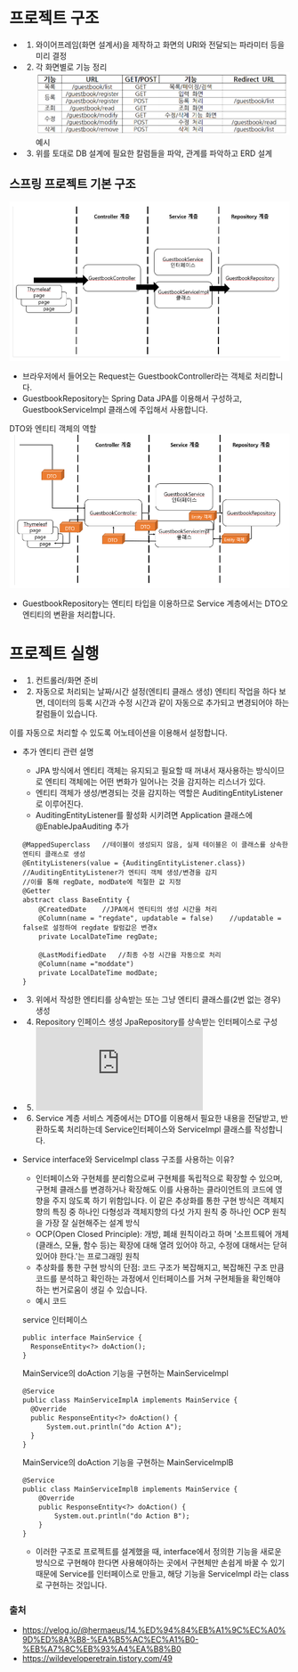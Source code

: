 # 프로젝트 구조

- 1. 와이어프레임(화면 설계서)을 제작하고 화면의 URI와 전달되는 파라미터 등을 미리 결정
- 2. 각 화면별로 기능 정리
![](https://github.com/kabommm/TIL/blob/main/Spring/img/ex.PNG)
예시
- 3. 위를 토대로 DB 설계에 필요한 칼럼들을 파악, 관계를 파악하고 ERD 설계

## 스프링 프로젝트 기본 구조
![](https://github.com/kabommm/TIL/blob/main/Spring/img/structure.PNG)
- 브라우저에서 들어오는 Request는 GuestbookController라는 객체로 처리합니다.
- GuestbookRepository는 Spring Data JPA를 이용해서 구성하고, GuestbookServiceImpl 클래스에 주입해서 사용합니다.

DTO와 엔티티 객체의 역할
![](https://github.com/kabommm/TIL/blob/main/Spring/img/DTO.PNG)
- GuestbookRepository는 엔티티 타입을 이용하므로 Service 계층에서는 DTO오 엔티티의 변환을 처리합니다.

# 프로젝트 실행
- 1. 컨트롤러/화면 준비
- 2. 자동으로 처리되는 날짜/시간 설정(엔티티 클래스 생성)
엔티티 작업을 하다 보면, 데이터의 등록 시간과 수정 시간과 같이 자동으로 추가되고 변경되어야 하는 칼럼들이 있습니다.

이를 자동으로 처리할 수 있도록 어노테이션을 이용해서 설정합니다.
- 추가 엔티티 관련 설명
  - JPA 방식에서 엔티티 객체는 유지되고 필요할 때 꺼내서 재사용하는 방식이므로 엔티티 객체에는 어떤 변화가 일어나는 것을 감지하는 리스너가 있다.
  - 엔티티 객체가 생성/변경되는 것을 감지하는 역할은 AuditingEntityListener로 이루어진다.
  - AuditingEntityListener를 활성화 시키려면 Application 클래스에 @EnableJpaAuditing 추가
  ```
  @MappedSuperclass   //테이블이 생성되지 않음, 실제 테이블은 이 클래스를 상속한 엔티티 클래스로 생성
  @EntityListeners(value = {AuditingEntityListener.class})    //AuditingEntityListener가 엔티티 객체 생성/변경을 감지
  //이를 통해 regDate, modDate에 적절한 값 지정
  @Getter
  abstract class BaseEntity {
      @CreatedDate    //JPA에서 엔티티의 생성 시간을 처리
      @Column(name = "regdate", updatable = false)    //updatable = false로 설정하여 regdate 칼럼값은 변경x
      private LocalDateTime regDate;

      @LastModifiedDate   //최종 수정 시간을 자동으로 처리
      @Column(name ="moddate")
      private LocalDateTime modDate;
  }
  ```
- 3. 위에서 작성한 엔티티를 상속받는 또는 그냥 엔티티 클래스를(2번 없는 경우) 생성
- 4. Repository 인페이스 생성
JpaRepository를 상속받는 인터페이스로 구성
- 5. ![DTO](https://github.com/kabommm/TIL/blob/main/Spring/DTO.md)

- 6. Service 계층
서비스 계증에서는 DTO를 이용해서 필요한 내용을 전달받고, 반환하도록 처리하는데 Service인터페이스와 ServiceImpl 클래스를 작성합니다.
- Service interface와 ServiceImpl class 구조를 사용하는 이유?
  - 인터페이스와 구현체를 분리함으로써 구현체를 독립적으로 확장할 수 있으며, 구현체 클래스를 변경하거나 확장해도 이를 사용하는 클라이언트의 코드에 영향을 주지 않도록 하기 위함입니다. 이 같은 추상화를 통한 구현 방식은 객체지향의 특징 중 하나인 다형성과 객체지향의 다섯 가지 원칙 중 하나인 OCP 원칙을 가장 잘 실현해주는 설계 방식
  - OCP(Open Closed Principle): 개방, 폐쇄 원칙이라고 하며 '소프트웨어 개체(클래스, 모듈, 함수 등)는 확장에 대해 열려 있어야 하고, 수정에 대해서는 닫혀 있어야 한다.'는 프로그래밍 원칙
  - 추상화를 통한 구현 방식의 단점: 코드 구조가 복잡해지고, 복잡해진 구조 만큼 코드를 분석하고 확인하는 과정에서 인터페이스를 거쳐 구현체들을 확인해야 하는 번거로움이 생길 수 있습니다.
  - 예시 코드
  
  service 인터페이스
  ```
  public interface MainService {
    ResponseEntity<?> doAction();
  }
  ```
  MainService의 doAction 기능을 구현하는 MainServiceImpl
  ```
  @Service
  public class MainServiceImplA implements MainService {
    @Override
    public ResponseEntity<?> doAction() {
        System.out.println("do Action A");
    }
  }
  ```
  MainService의 doAction 기능을 구현하는 MainServiceImplB
  ```
  @Service
  public class MainServiceImplB implements MainService {
      @Override
      public ResponseEntity<?> doAction() {
          System.out.println("do Action B");
      }
  }
  ```
  - 이러한 구조로 프로젝트를 설계했을 때, interface에서 정의한 기능을 새로운 방식으로 구현해야 한다면 사용해야하는 곳에서 구현체만 손쉽게 바꿀 수 있기 때문에 Service를 인터페이스로 만들고, 해당 기능을 ServiceImpl 라는 class로 구현하는 것입니다.

### 출처

- <https://velog.io/@hermaeus/14.%ED%94%84%EB%A1%9C%EC%A0%9D%ED%8A%B8-%EA%B5%AC%EC%A1%B0-%EB%A7%8C%EB%93%A4%EA%B8%B0>
- <https://wildeveloperetrain.tistory.com/49>

